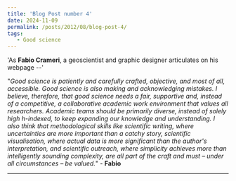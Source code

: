 ```yaml
---
title: 'Blog Post number 4'
date: 2024-11-09
permalink: /posts/2012/08/blog-post-4/
tags:
   - Good science
---
```


'As **Fabio Crameri**, a geoscientist and graphic designer articulates on his webpage --'

"*Good science is patiently and carefully crafted, objective, and most of all, accessible. Good science is also making and acknowledging mistakes. I believe, therefore, that good science needs a fair, supportive and, instead of a competitive, a collaborative academic work environment that values all researchers. Academic teams should be primarily diverse, instead of solely high h-indexed, to keep expanding our knowledge and understanding. I also think that methodological skills like scientific writing, where uncertainties are more important than a catchy story, scientific visualisation, where actual data is more significant than the author's interpretation, and scientific outreach, where simplicity achieves more than intelligently sounding complexity, are all part of the craft and must – under all circumstances – be valued.*" - **Fabio** 

------
